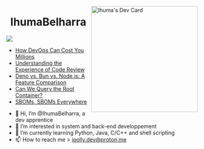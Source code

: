 <a href="https://app.daily.dev/Ihu_Ma"><img src="https://api.daily.dev/devcards/64e11fcca7f943a790e09e31b5c63948.png?r=kmk" width="280" alt="Ihuma's Dev Card" align="right" /></a>
<h1 align="center">IhumaBelharra</h1>

![](https://img.shields.io/badge/Code-Python-informational?style=flat&logo=python&logoColor=ffd343&color=ffd343)

<!-- daily.dev BOOKMARKS:START -->
- [How DevOps Can Cost You Millions](https://app.daily.dev/posts/QcP81gcbA?utm_source=rss&utm_medium=bookmarks&utm_campaign=Z1XgSyCBkf0yjD80kbM80)
- [Understanding the Experience of Code Review](https://app.daily.dev/posts/NOjG3VImK?utm_source=rss&utm_medium=bookmarks&utm_campaign=Z1XgSyCBkf0yjD80kbM80)
- [Deno vs. Bun vs. Node.js: A Feature Comparison](https://app.daily.dev/posts/265TK8I2C?utm_source=rss&utm_medium=bookmarks&utm_campaign=Z1XgSyCBkf0yjD80kbM80)
- [Can We Query the Root Container?](https://app.daily.dev/posts/BnmBmiXj0?utm_source=rss&utm_medium=bookmarks&utm_campaign=Z1XgSyCBkf0yjD80kbM80)
- [SBOMs, SBOMs Everywhere](https://app.daily.dev/posts/Bire6SPK0?utm_source=rss&utm_medium=bookmarks&utm_campaign=Z1XgSyCBkf0yjD80kbM80)
<!-- daily.dev BOOKMARKS:END --> 

- 👋 Hi, I’m @IhumaBelharra, a dev apprentice 
- 👀 I’m interested in system and back-end developpement
- 🌱 I’m currently learning Python, Java, C/C++ and shell scripting
- 📫 How to reach me > ipolly.dev@proton.me


<!---
IhumaBelharra/IhumaBelharra is a ✨ special ✨ repository because its `README.md` (this file) appears on your GitHub profile.
You can click the Preview link to take a look at your changes.
--->
